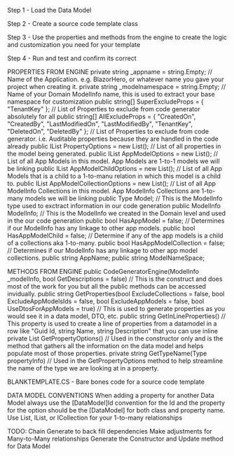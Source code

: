 ﻿Step 1 - Load the Data Model

Step 2 - Create a source code template class

Step 3 - Use the properties and methods from the engine to create the logic and customization you need for your template

Step 4 - Run and test and confirm its correct


PROPERTIES FROM ENGINE
    private string _appname = string.Empty; // Name of the Application. e.g. BlazorHero, or whatever name you gave your project when creating it.
    private string _modelnamespace = string.Empty; // Name of your Domain ModelInfo name, this is used to extract your base namespace for customization
    public string[] SuperExcludeProps = { "TenantKey" }; // List of Properties to exclude from code generator absolutely for all
    public string[] AllExcludeProps = { "CreatedOn", "CreatedBy", "LastModifiedOn", "LastModifiedBy", "TenantKey", "DeletedOn", "DeletedBy" }; // List of Properties to exclude from code generator. i.e. Auditable properties because they are handled in the code already
    public IList<PropertyOption> PropertyOptions = new List<PropertyOption>(); // List of all properties in the model being generated.
    public IList<PropertyOption> AppModelOptions = new List<PropertyOption>(); // List of all App Models in this model. App Models are 1-to-1 models we will be linking
    public IList<PropertyOption> AppModelChildOptions = new List<PropertyOption>(); // List of all App Models that is a child to a 1-to-manu relation in which this model is a child to.
    public IList<PropertyOption> AppModelCollectionOptions = new List<PropertyOption>(); // List of all App ModelInfo Collections in this model. App ModelInfo Collections are 1-to-many models we will be linking
    public Type Model; // This is the ModelInfo type used to exctract information in our code generation
    public ModelInfo ModelInfo; // This is the ModelInfo we created in the Domain level and used in the our code generation
    public bool HasAppModel = false; // Determines if our ModelInfo has any linkage to other app models.
    public bool HasAppModelChild = false; // Determine if any of the app models is a child of a collections aka 1-to-many.
    public bool HasAppModelCollection = false; // Determines if our ModelInfo has any linkage to other app model collections.
    public string AppName;
    public string ModelNameSpace;

METHODS FROM ENGINE
    public CodeGeneratorEngine(ModelInfo _modelInfo, bool GetDescriptions = false) // This is the construct and does most of the work for you but all the public methods can be accessed invidually.
    public string GetProperties(bool ExcludeCollections = false, bool ExcludeAppModelsIds = false, bool ExcludeAppModels = false, bool UseDtosForAppModels = true) // This is used to generate properties as you would see it in a data model, DTO, etc.
    public string GetInLineProperties() // This property is used to create a line of properties from a datamodel in a row like "Guid Id, string Name, string Description" that you can use inline
    private List<PropertyOption> GetPropertyOptions() // Used in the constructor only and is the method that gathers all the information on the data model and helps populate most of those properties.
    private string GetTypeName(Type propertyInfo) // Used in the GetPropertyOptions method to help streamline the name of the type we are looking at in a property.

BLANKTEMPLATE.CS - Bare bones code for a source code template

DATA MODEL CONVENTIONS
When adding a property for another Data Model always use the [DataModel]Id convention for the Id and the property for the option should be the [DataModel] for both class and property name.
Use List, IList, or ICollection for your 1-to-many relationships

TODO:
Chain Generate to back fill dependencies
Make adjustments for Many-to-Many relationships
Generate the Constructor and Update method for Data Model